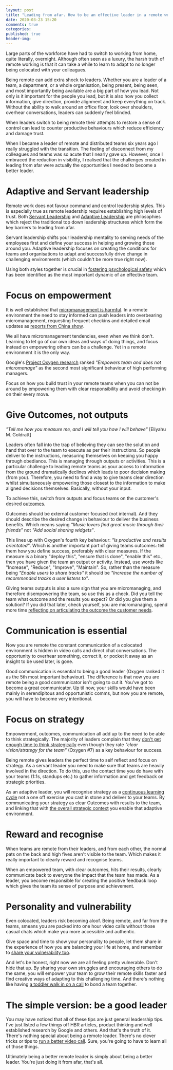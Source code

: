 ```yaml
---
layout: post
title: "Leading from afar. How to be an effective leader in a remote world."
date: 2020-03-23 15:20
comments: true
categories: 
published: true
header-img: 
---
```


Large parts of the workforce have had to switch to working from home, quite literally, overnight. Although often seen as a luxury, the harsh truth of remote working is that it can take a while to learn to adapt to no longer being colocated with your colleagues.

Being remote can add extra shock to leaders. Whether you are a leader of a team, a department, or a whole organisation, being present, being seen, and most importantly being available are a big part of how you lead. Not only is it important for the people you lead, but it is also how you collect information, give direction, provide alignment and keep everything on track. Without the ability to walk around an office floor, look over shoulders, overhear conversations, leaders can suddenly feel blinded. 

When leaders switch to being remote their attempts to restore a sense of control can lead to counter productive behaviours which reduce efficiency and damage trust.

When I became a leader of remote and distributed teams six years ago I really struggled with the transition. The feeling of disconnect from my colleagues and teams was so acute that I nearly gave up. However, once I embraced the reduction in visibility, I realised that the challenges created in leading from afar were actually the opportunities I needed to become a better leader.

# Adaptive and Servant leadership

Remote work does not favour command and control leadership styles. This is especially true as remote leadership requires establishing high levels of trust. Both [Servant Leadership](https://www.greenleaf.org/what-is-servant-leadership/) and [Adaptive Leadership](https://cambridge-leadership.com/adaptive-leadership/) are philosophies which reject the traditional top down leadership structures which form the key barriers to leading from afar.  

Servant leadership shifts your leadership mentality to serving needs of the employees first and define your success in helping and growing those around you. Adaptive leadership focuses on creating the conditions for teams and organisations to adapt and successfully drive change in challenging environments (which couldn't be more true right now). 

Using both styles together is crucial in [fostering psychological safety](https://rework.withgoogle.com/guides/understanding-team-effectiveness/steps/foster-psychological-safety/) which has been identified as the most important dynamic of an effective team.


# Focus on empowerment

It is well established that [micromanagement is harmful](https://en.wikipedia.org/wiki/Micromanagement). In a remote environment the need to stay informed can push leaders into overbearing micromanagement, requesting frequent checkins and detailed email updates as [reports from China show](https://www.bbc.com/worklife/article/20200309-coronavirus-covid-19-advice-chinas-work-at-home-experiment).

We all have micromanagement tendencies, even when we think don't. Learning to let go of our own ideas and ways of doing things, and focus instead on empowering others can be a challenge. Yet in a remote environment it is the only way.

Google's [Project Oxygen research](https://rework.withgoogle.com/guides/managers-identify-what-makes-a-great-manager/steps/learn-about-googles-manager-research/) ranked _"Empowers team and does not micromanage"_ as the second most significant behaviour of high performing managers.

Focus on how you build trust in your remote teams when you can not be around by empowering them with clear responsibility and avoid checking in on their every move.


# Give Outcomes, not outputs

_"Tell me how you measure me, and I will tell you how I will behave"_ [Eliyahu M. Goldratt]

Leaders often fall into the trap of believing they can see the solution and hand that over to the team to execute as per their instructions. So people deliver to the instructions, measuring themselves on keeping you happy through obediance. This is managing through outputs or activities. This is a particular challenge to leading remote teams as your access to information from the ground dramatically declines which leads to poor decision making (from you). Therefore, you need to find a way to give teams clear direction whilst simultaneously empowering those closest to the information to make aligned decisions themselves. Basically, without your input.

To achieve this, switch from outputs and focus teams on the customer's desired [outcomes](https://www.amazon.com/dp/B07QJ1Y8Y5/).

Outcomes should be external customer focused (not internal). And they should describe the desired change in behaviour to deliver the business benefits. Which means saying _"Music lovers find great music through their friends"_ not _"Add social sharing widgets"_.

This lines up with Oxygen's fourth key behaviour: _"Is productive and results orientated"_. Which is another important part of giving teams outcomes: tell them how you define success, preferably with clear measures. If the measure is a binary "deploy this", "ensure that is done", "enable this" etc., then you have given the team an output or activity. Instead, use words like "Increase", "Reduce", "Improve", "Maintain". So, rather than the measure being _"Enable users to share tracks"_ it should be _"Increase the number of recommended tracks a user listens to"_.


Giving teams outputs is also a sure sign that you are micromanaging, and therefore disempowering the team, so use this as a check. Did you tell the team what outcome and the results you expect? Or did you give them a solution? If you did that later, check yourself, you are micromanaging, spend more time [reflecting on articulating the outcome the customer needs](https://svpg.com/team-objectives-empowerment/).

# Communication is essential

Now you are remote the constant communication of a colocated environment is hidden in video calls and direct chat conversations. The opportunity to overhear something, correct it, or pocket it away as an insight to be used later, is gone.

Good communication is essential to being a good leader (Oxygen ranked it as the 5th most important behaviour). The difference is that now you are remote being a good communicator isn't going to cut it. You've got to become a great communicator. Up til now, your skills would have been mainly in serendipitous and opportunistic comms, but now you are remote, you will have to become very intentional.

# Focus on strategy

Empowerment, outcomes, communication all add up to the need to be able to think strategically. The majority of leaders complain that they [don't get enough time to think strategically](https://hbr.org/2018/06/if-strategy-is-so-important-why-dont-we-make-time-for-it) even though they rate _"clear vision/strategy for the team"_ (Oxygen #7) as a key behaviour for success. 

Being remote gives leaders the perfect time to self reflect and focus on strategy. As a servant leader you need to make sure that teams are heavily involved in the direction. To do this, use the contact time you do have with your teams (1:1s, standups etc.) to gather information and get feedback on strategic priorities.

As an adaptive leader, you will recognise strategy as a [continuous learning cycle](https://www.academia.edu/35998387/Strategic_Learning) not a one off exercise you cast in stone and deliver to your teams. By communicating your strategy as clear Outcomes with results to the team, and linking that with [the overall strategic context](https://svpg.com/coaching-strategic-context/) you enable that adaptive environment.


# Reward and recognise

When teams are remote from their leaders, and from each other, the normal pats on the back and high fives aren't visible to the team. Which makes it really important to clearly reward and recognise teams.

When an empowered team, with clear outcomes, hits their results, clearly communicate back to everyone the impact that the team has made. As a leader, you become responsible for creating the positive feedback loop which gives the team its sense of purpose and achievement.

# Personality and vulnerability

Even colocated, leaders risk becoming aloof. Being remote, and far from the teams, smeans you are packed into one hour video calls without those casual chats which make you more accessible and authentic.  

Give space and time to show your personality to people, let them share in the experience of how you are balancing your life at home, and remember to [share your vulnerability too](https://hbr.org/2014/12/what-bosses-gain-by-being-vulnerable).

And let's be honest, right now we are all feeling pretty vulnerable. Don't hide that up. By sharing your own struggles and encouraging others to do the same, you will empower your team to grow their remote skills faster and find creative ways of adapting to this challenging time. And there's nothing like having [a toddler walk in on a call](https://www.youtube.com/watch?v=Mh4f9AYRCZY) to bond a team together.

# The simple version: be a good leader

You may have noticed that all of these tips are just general leadership tips. I've just listed a few things off HBR articles, product thinking and well established research by Google and others. And that's the truth of it. There's nothing special about being a remote leader. There's no clever tricks or tips to [run a better video call](https://martinfowler.com/articles/effective-video-calls.html). Sure, you're going to have to learn all of those things. 

Ultimately being a better remote leader is simply about being a better leader. You're just doing it from afar, that's all.